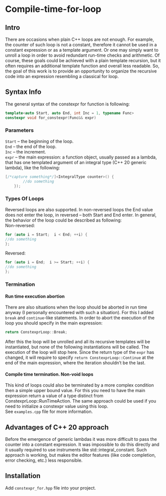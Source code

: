 # Compile-time-for-loop
## Intro
There are occasions when plain C++ loops are not enough. For example, the counter of such loop is not a constant, therefore it cannot be used in a constant expression or as a template argument. Or one may simply want to unroll a loop in order to avoid redundant run-time checks and arithmetic. Of course, these goals could be achieved with a plain template recursion, but it often requires an additional template function and overall less readable. So, the goal of this work is to provide an opportunity to organize the recursive code into an expression resembling a classical for loop.
## Syntax Info
The general syntax of the constexpr for function is following:
```cpp
template<auto Start, auto End, int Inc = 1, typename Func>
constexpr void for_constexpr(Func&& expr)
```
### Parameters
`Start` – the beginning of the loop.  
`End` – the end of the loop.  
`Inc` – the increment.  
`expr` – the main expression: a function object, usually passed as a lambda, that has one templated argument of an integral type (C++ 20 generic lambda), like the following:  
```cpp
[/*capture something*/]<IntegralType counter>() {
		//do something
	});
```
### Types Of Loops
Reversed loops are also supported. In non-reversed loops the End value does not enter the loop, in reversed – both Start and End enter. In general, the behavior of the loop could be described as following:  
Non-reversed:  
```cpp
for (auto i = Start;  i < End; ++i) { 
//do something 
};
```
Reversed:
```cpp
for (auto i = End;  i >= Start; ++i) { 
//do something 
};
```
### Termination
#### Run time execution abortion
There are also situations when the loop should be aborted in run time anyway (I personally encountered with such a situation). For this I added `break` and `continue`-like statements. In order to abort the execution of the loop you should specify in the main expression:
```cpp
return ConstexprLoop::Break;
```
After this the loop will be unrolled and all its recursive templates will be instantiated, but none of the following instantiations will be called. The execution of the loop will stop here. Since the return type of the `expr` has changed, it will require to specify `return ConstexprLoop::Continue` at the end of the main expression, where the iteration shouldn’t be the last.  
#### Compile time termination. Non-void loops
This kind of loops could also be terminated by a more complex condition then a simple upper bound value. For this you need to have the main expression return a value of a type distinct from ConstexprLoop::RunTimeAction. The same approach could be used if you need to initialize a constexpr value using this loop.  
See `examples.cpp` file for more information.
## Advantages of C++ 20 approach
Before the emergence of generic lambdas it was more difficult to pass the counter into a constant expression. It was impossible to do this directly and it usually required to use instruments like std::integral_constant. Such approach is working, but makes the editor features (like code completion, error checking, etc.) less responsible.
## Installation
Add `constexpr_for.hpp` file into your project.

